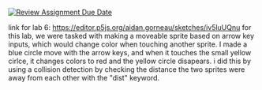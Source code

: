 [![Review Assignment Due Date](https://classroom.github.com/assets/deadline-readme-button-8d59dc4de5201274e310e4c54b9627a8934c3b88527886e3b421487c677d23eb.svg)](https://classroom.github.com/a/P4o6z4mW)

link for lab 6: https://editor.p5js.org/aidan.gorneau/sketches/iv5luUQnu
for this lab, we were tasked with making a moveable sprite based on arrow key inputs, which would change color when touching another sprite. I made a blue circle move with the arrow keys, and when it touches the small yellow cirlce, it changes colors to red and the yellow circle disapears. i did this by using a collision detection by checking the distance the two sprites were away from each other with the "dist" keyword. 
